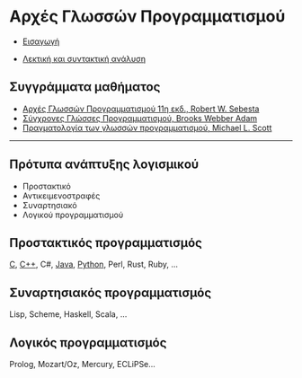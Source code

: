 # Αρχές Γλωσσών Προγραμματισμού

* [Εισαγωγή](./cpl_sebesta/ch01/index.md)
<!-- * [Η εξέλιξη των σημαντικότερων γλωσσών προγραμματισμού](./cpl_sebesta/ch02/index.md)
* [Συντακτικό και σημασιολογία](./cpl_sebesta/ch03/index.md) -->
* [Λεκτική και συντακτική ανάλυση](./cpl_sebesta/ch04/index.md)
<!-- * [Ονόματα, προσδέσεις και εμβέλειες](./cpl_sebesta/ch05/index.md) -->

## Συγγράμματα μαθήματος

* [Αρχές Γλωσσών Προγραμματισμού 11η εκδ., Robert W. Sebesta](https://www.mgiurdas.gr/biblia/arhes-glosson-programmatismoy-11i-ekdosi)
* [Σύγχρονες Γλώσσες Προγραμματισμού, Brooks Webber Adam](https://www.cup.gr/book/sigchrones-glosses-programmatismou/)
* [Πραγματολογία των γλωσσών προγραμματισμού, Michael L. Scott](http://www.klidarithmos.gr/pragmatologia-twn-glwsswn-programmatismoy)

---

## Πρότυπα ανάπτυξης λογισμικού

* Προστακτικό 
* Αντικειμενοστραφές
* Συναρτησιακό
* Λογικού προγραμματισμού

## Προστακτικός προγραμματισμός

[C](../dituoi_agp/pl/c/index.md), [C++](../dituoi_agp/pl/cpp/index.md), C#, [Java](../dituoi_agp/pl/java/index.md), [Python](../dituoi_agp/pl/python/index.md), Perl, Rust, Ruby, ...

## Συναρτησιακός προγραμματισμός

Lisp, Scheme, Haskell, Scala, ...

<!-- ### Haskell

https://github.com/wimvanderbauwhede/HaskellMOOC -->


<!-- ### Windows installation

Εγκατάσταση με το chocolatey στα windows -->

## Λογικός προγραμματισμός

Prolog, Mozart/Oz, Mercury, ECLiPSe...